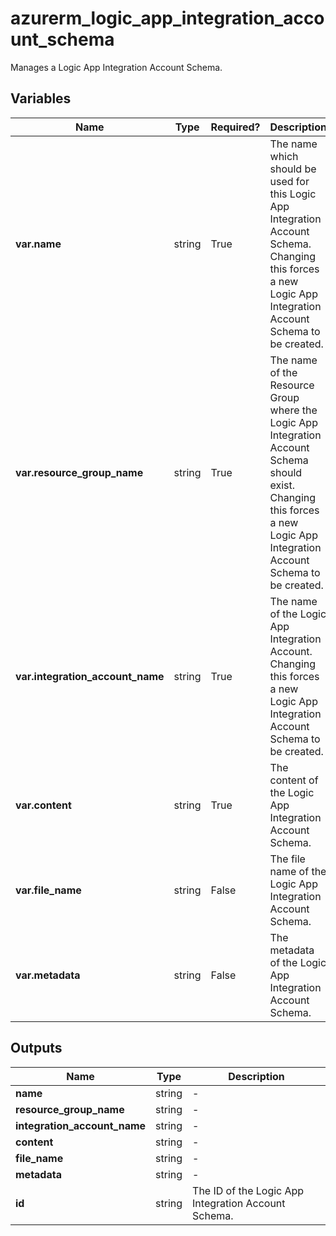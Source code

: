 # azurerm_logic_app_integration_account_schema

Manages a Logic App Integration Account Schema.

## Variables

| Name | Type | Required? |  Description |
| ---- | ---- | --------- |  ----------- |
| **var.name** | string | True | The name which should be used for this Logic App Integration Account Schema. Changing this forces a new Logic App Integration Account Schema to be created. | 
| **var.resource_group_name** | string | True | The name of the Resource Group where the Logic App Integration Account Schema should exist. Changing this forces a new Logic App Integration Account Schema to be created. | 
| **var.integration_account_name** | string | True | The name of the Logic App Integration Account. Changing this forces a new Logic App Integration Account Schema to be created. | 
| **var.content** | string | True | The content of the Logic App Integration Account Schema. | 
| **var.file_name** | string | False | The file name of the Logic App Integration Account Schema. | 
| **var.metadata** | string | False | The metadata of the Logic App Integration Account Schema. | 



## Outputs

| Name | Type | Description |
| ---- | ---- | --------- | 
| **name** | string  | - | 
| **resource_group_name** | string  | - | 
| **integration_account_name** | string  | - | 
| **content** | string  | - | 
| **file_name** | string  | - | 
| **metadata** | string  | - | 
| **id** | string  | The ID of the Logic App Integration Account Schema. | 